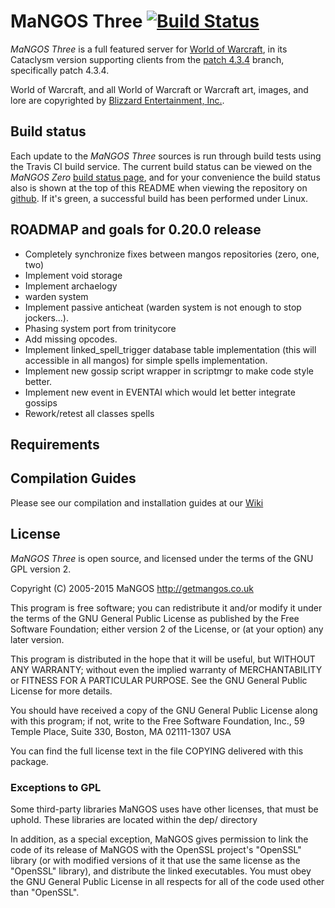 MaNGOS Three [![Build Status](https://travis-ci.org/mangosthree/server.png)](https://travis-ci.org/mangosthree/server)
============
*MaNGOS Three* is a full featured server for [World of Warcraft][2], in its Cataclysm
version supporting clients from the [patch 4.3.4][50] branch, specifically patch
4.3.4.

World of Warcraft, and all World of Warcraft or Warcraft art, images, and lore are
copyrighted by [Blizzard Entertainment, Inc.][1].


Build status
------------
Each update to the *MaNGOS Three* sources is run through build tests using the
Travis CI build service. The current build status can be viewed on the *MaNGOS Zero*
[build status page][114], and for your convenience the build status also is shown
at the top of this README when viewing the repository on [github][111]. If it's
green, a successful build has been performed under Linux.

ROADMAP and goals for 0.20.0 release
------------
* Completely synchronize fixes between mangos repositories (zero, one, two)
* Implement void storage
* Implement archaelogy
* warden system
* Implement passive anticheat (warden system is not enough to stop jockers...).
* Phasing system port from trinitycore
* Add missing opcodes.
* Implement linked_spell_trigger database table implementation (this will accessible in all mangos) for simple spells implementation.
* Implement new gossip script wrapper in scriptmgr to make code style better.
* Implement new event in EVENTAI which would let better integrate gossips
* Rework/retest all classes spells

Requirements
------------


Compilation Guides
------------------
Please see our compilation and installation guides at our [Wiki][20]

License
-------
*MaNGOS Three* is open source, and licensed under the terms of the GNU GPL version 2.

  Copyright (C) 2005-2015  MaNGOS <http://getmangos.co.uk>

  This program is free software; you can redistribute it and/or modify
  it under the terms of the GNU General Public License as published by
  the Free Software Foundation; either version 2 of the License, or
  (at your option) any later version.

  This program is distributed in the hope that it will be useful,
  but WITHOUT ANY WARRANTY; without even the implied warranty of
  MERCHANTABILITY or FITNESS FOR A PARTICULAR PURPOSE.  See the
  GNU General Public License for more details.

  You should have received a copy of the GNU General Public License
  along with this program; if not, write to the Free Software
  Foundation, Inc., 59 Temple Place, Suite 330, Boston, MA  02111-1307  USA

  You can find the full license text in the file COPYING delivered with this
  package.

### Exceptions to GPL

  Some third-party libraries MaNGOS uses have other licenses, that must be
  uphold.  These libraries are located within the dep/ directory

  In addition, as a special exception, MaNGOS gives permission to link the code
  of its release of MaNGOS with the OpenSSL project's "OpenSSL" library
  (or with modified versions of it that use the same license as the "OpenSSL"
  library), and distribute the linked executables. You must obey the GNU
  General Public License in all respects for all of the code used other than
  "OpenSSL".

[1]: http://blizzard.com/ "Blizzard Entertainment Inc. · we love you!"
[2]: http://battle.net/wow/ "World of Warcraft"

[10]: http://a.dependency.net/ "A · dependency"

[20]: https://github.com/mangoswiki/Wiki/wiki/MaNGOS%20Installation/ "Wiki"

[50]: http://www.wowpedia.org/Patch_4.3.4 "WoW Cataclysm· Patch 4.3.4 release notes"

[100]: http://getmangos.co.uk/ "MaNGOS Community Project Website"
[101]: http://community.getmangos.co.uk/ "MaNGOS Community Discussion Forums"

[110]: http://github.com/mangosthree "MaNGOS Three · github organization"
[111]: http://github.com/mangosthree/server "MaNGOS Three · server repository"
[112]: http://github.com/mangosthree/scripts "MaNGOS Three · script extensions repository"
[113]: http://github.com/mangosthree/database "MaNGOS Three · content database repository"
[114]: https://travis-ci.org/mangosthree/server/ "MaNGOS Three · build status"

[201]: http://www.microsoft.com/express/ "Visual Studio Express · free, limited edition"
[202]: http://gcc.gnu.org/ "GCC"
[203]: http://clang.llvm.org/ "Clang"

[251]: http://www.cmake.org/ "CMake · Cross Platform Make"
